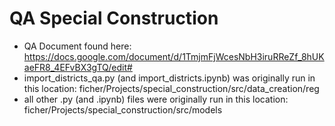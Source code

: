 # QA Special Construction

* QA Document found here: https://docs.google.com/document/d/1TmjmFjWcesNbH3iruRReZf_8hUKaeFR8_4EFvBX3gTQ/edit#
* import_districts_qa.py (and import_districts.ipynb) was originally run in this location: ficher/Projects/special_construction/src/data_creation/reg
* all other .py (and .ipynb) files were originally run in this location: ficher/Projects/special_construction/src/models
